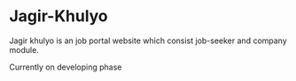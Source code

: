 # Jagir-Khulyo

Jagir khulyo is an job portal website which consist job-seeker and company module. 

Currently on developing phase
